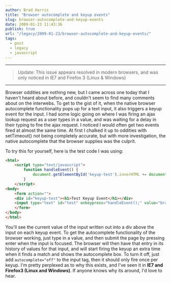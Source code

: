 ```yaml
---
author: Brad Harris
title: "Browser autocomplete and keyup events"
slug: browser-autocomplete-and-keyup-events
date: 2009-01-23 11:43:36
publish: true
url: "/legacy/2009-01-23/browser-autocomplete-and-keyup-events/"
tags:
  - post
  - legacy
  - javascript
---
```


---

> Update: This issue appears resolved in modern browsers, and was only noticed in IE7 and Firefox 3 (Linux & Windows)

---

Browser oddities are nothing new, but I came across one today that I haven't heard about before, and couldn't seem to find many comments about on the interwebs.  To get to the gist of it, when the native browser autocomplete functionality pops up for a text input, it also triggers a keyup event for the input.  I had some logic going on where I was firing an ajax lookup request as a user types in a value, and was waiting for a delay in their typing to fire the ajax request.  I noticed I would often get two events fired at almost the same time.  At first I chalked it up to oddities with setTimeout() not being completely accurate, but with more investigation, the native autocomplete that the browser supplies was the culprit.

To try this for yourself, here is the test code I was using:

```html
<html>
	<script type="text/javascript">
		function handleEvent() {
			document.getElementById('keyup-test').innerHTML += document.getElementById('test').value + '<br />';
		}
	</script>
<body>
	<form action="">
	<div id="keyup-test"><h1>Test Keyup Event</h1></div>
	<input type="text" id="test" onkeypress="handleEvent();" value="bradharris" />
	</form>
</body>
</html>
```

You'll see the current value of the input written out into a div above the input on each keyup event.  To get the autocomplete functionality of the browser working, just type in a value, and then submit the page by pressing enter when the input is focused.  The browser will then have that entry in its history of values for that input, and will start firing the keyup an extra time when it finds a match and shows the autocomplete box.  To turn it off, just add ```autocomplete="off"``` to the input tag, then it should only fire once per keyup.  I'm pretty perplexed as to why this exists, and I've seen it in **IE7 and Firefox3 (Linux and Windows)**.  If anyone knows why its around, I'd love to hear.

